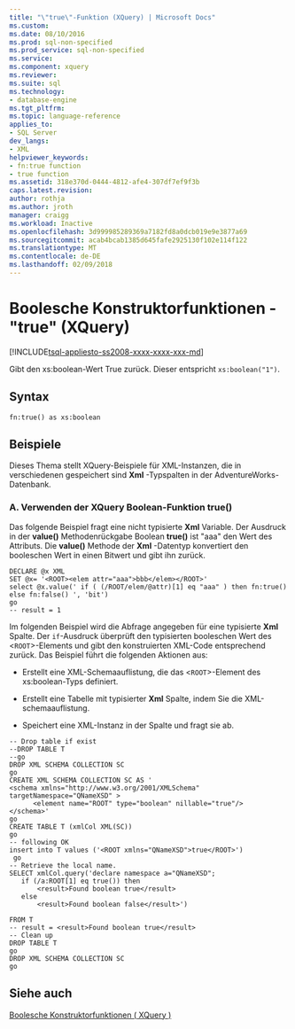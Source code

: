 ```yaml
---
title: "\"true\"-Funktion (XQuery) | Microsoft Docs"
ms.custom: 
ms.date: 08/10/2016
ms.prod: sql-non-specified
ms.prod_service: sql-non-specified
ms.service: 
ms.component: xquery
ms.reviewer: 
ms.suite: sql
ms.technology:
- database-engine
ms.tgt_pltfrm: 
ms.topic: language-reference
applies_to:
- SQL Server
dev_langs:
- XML
helpviewer_keywords:
- fn:true function
- true function
ms.assetid: 318e370d-0444-4812-afe4-307df7ef9f3b
caps.latest.revision: 
author: rothja
ms.author: jroth
manager: craigg
ms.workload: Inactive
ms.openlocfilehash: 3d999985289369a7182fd8a0dcb019e9e3877a69
ms.sourcegitcommit: acab4bcab1385d645fafe2925130f102e114f122
ms.translationtype: MT
ms.contentlocale: de-DE
ms.lasthandoff: 02/09/2018
---
```

# <a name="boolean-constructor-functions---true-xquery"></a>Boolesche Konstruktorfunktionen - "true" (XQuery)
[!INCLUDE[tsql-appliesto-ss2008-xxxx-xxxx-xxx-md](../includes/tsql-appliesto-ss2008-xxxx-xxxx-xxx-md.md)]

  Gibt den xs:boolean-Wert True zurück. Dieser entspricht `xs:boolean("1")`.  
  
## <a name="syntax"></a>Syntax  
  
```  
fn:true() as xs:boolean  
```  
  
## <a name="examples"></a>Beispiele  
 Dieses Thema stellt XQuery-Beispiele für XML-Instanzen, die in verschiedenen gespeichert sind **Xml** -Typspalten in der AdventureWorks-Datenbank.  
  
### <a name="a-using-the-true-xquery-boolean-function"></a>A. Verwenden der XQuery Boolean-Funktion true()  
 Das folgende Beispiel fragt eine nicht typisierte **Xml** Variable. Der Ausdruck in der **value()** Methodenrückgabe Boolean **true()** ist "aaa" den Wert des Attributs. Die **value()** Methode der **Xml** -Datentyp konvertiert den booleschen Wert in einen Bitwert und gibt ihn zurück.  
  
```  
DECLARE @x XML  
SET @x= '<ROOT><elem attr="aaa">bbb</elem></ROOT>'  
select @x.value(' if ( (/ROOT/elem/@attr)[1] eq "aaa" ) then fn:true() else fn:false() ', 'bit')  
go  
-- result = 1  
```  
  
 Im folgenden Beispiel wird die Abfrage angegeben für eine typisierte **Xml** Spalte. Der `if`-Ausdruck überprüft den typisierten booleschen Wert des <`ROOT`>-Elements und gibt den konstruierten XML-Code entsprechend zurück. Das Beispiel führt die folgenden Aktionen aus:  
  
-   Erstellt eine XML-Schemaauflistung, die das <`ROOT`>-Element des xs:boolean-Typs definiert.  
  
-   Erstellt eine Tabelle mit typisierter **Xml** Spalte, indem Sie die XML-schemaauflistung.  
  
-   Speichert eine XML-Instanz in der Spalte und fragt sie ab.  
  
```  
-- Drop table if exist  
--DROP TABLE T  
--go  
DROP XML SCHEMA COLLECTION SC  
go  
CREATE XML SCHEMA COLLECTION SC AS '  
<schema xmlns="http://www.w3.org/2001/XMLSchema"  
targetNamespace="QNameXSD" >  
      <element name="ROOT" type="boolean" nillable="true"/>  
</schema>'  
go  
CREATE TABLE T (xmlCol XML(SC))  
go  
-- following OK  
insert into T values ('<ROOT xmlns="QNameXSD">true</ROOT>')  
 go  
-- Retrieve the local name.   
SELECT xmlCol.query('declare namespace a="QNameXSD";   
   if (/a:ROOT[1] eq true()) then  
       <result>Found boolean true</result>  
   else  
       <result>Found boolean false</result>')  
  
FROM T  
-- result = <result>Found boolean true</result>  
-- Clean up  
DROP TABLE T  
go  
DROP XML SCHEMA COLLECTION SC  
go  
```  
  
## <a name="see-also"></a>Siehe auch  
 [Boolesche Konstruktorfunktionen &#40; XQuery &#41;](http://msdn.microsoft.com/library/fa907f39-d4b7-4495-b829-c788928e0f64)  
  
  
